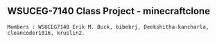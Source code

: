 WSUCEG-7140 Class Project - minecraftclone 
------------------------------------------------
```
Members : WSUCEG7140 Erik M. Buck, bibekrj, Deekshitha-kancharla, cleancoder1016, kruslin2.
```
